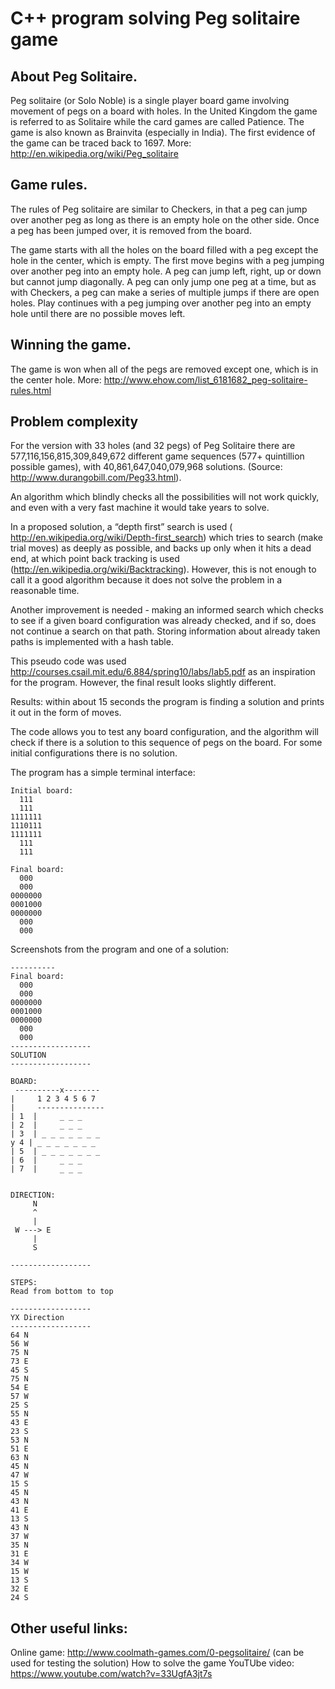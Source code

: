 C++ program solving Peg solitaire game
========================================

About Peg Solitaire.
----------------------
Peg solitaire (or Solo Noble) is a single player board game involving movement of pegs on a board with holes. In the United Kingdom the game is referred to as Solitaire while the card games are called Patience. The game is also known as Brainvita (especially in India). The first evidence of the game can be traced back to 1697.  More: http://en.wikipedia.org/wiki/Peg_solitaire

Game rules.
--------------------
The rules of Peg solitaire are similar to Checkers, in that a peg can jump over another peg as long as there is an empty hole on the other side.  Once a peg has been jumped over, it is removed from the board.  

The game starts with all the holes on the board filled with a peg except the hole in the center, which is empty. The first move begins with a peg jumping over another peg into an empty hole. A peg can jump left, right, up or down but cannot jump diagonally.  A peg can only jump one peg at a time, but as with Checkers, a peg can make a series of multiple jumps if there are open holes. Play continues with a peg jumping over another peg into an empty hole until there are no possible moves left.   

Winning the game.
----------------------
The game is won when all of the pegs are removed except one, which is in the center hole. 
More: http://www.ehow.com/list_6181682_peg-solitaire-rules.html

Problem complexity
----------------------
For the version with 33 holes (and 32 pegs) of Peg Solitaire there are 577,116,156,815,309,849,672 different game sequences (577+ quintillion possible games), with 40,861,647,040,079,968 solutions. (Source: http://www.durangobill.com/Peg33.html).

An algorithm which blindly checks all the possibilities will not work quickly, and even with a very fast machine it would take years to solve.

In a proposed solution, a “depth first” search is used ( http://en.wikipedia.org/wiki/Depth-first_search) which tries to search (make trial moves) as deeply as possible, and backs up only when it hits a dead end, at which point back tracking is used (http://en.wikipedia.org/wiki/Backtracking).  However, this is not enough to call it a good algorithm because it does not solve the problem in a reasonable time. 

Another improvement is needed - making an informed search which checks to see if a given board configuration was already checked, and if so, does not continue a search on that path. Storing information about already taken paths is implemented with a hash table.

This pseudo code was used http://courses.csail.mit.edu/6.884/spring10/labs/lab5.pdf as an inspiration for the program. However, the final result looks slightly different.

Results: within about 15 seconds the program is finding a solution and prints it out in the form of moves.

The code allows you to test any board configuration, and the algorithm will check if there is a solution to this sequence of pegs on the board. For some initial configurations there is no solution.

The program has a simple terminal interface:
```
Initial board:
  111  
  111  
1111111
1110111
1111111
  111  
  111

Final board:
  000  
  000  
0000000
0001000
0000000
  000  
  000  
```
Screenshots from the program and one of a solution:

```
----------
Final board:
  000  
  000  
0000000
0001000
0000000
  000  
  000  
------------------
SOLUTION
------------------

BOARD:
 ----------x--------
|     1 2 3 4 5 6 7 
|     ---------------
| 1  |     _ _ _    
| 2  |     _ _ _    
| 3  | _ _ _ _ _ _ _
y 4 | _ _ _ _ _ _ _
| 5  | _ _ _ _ _ _ _
| 6  |     _ _ _    
| 7  |     _ _ _    


DIRECTION:
     N    
     ^    
     |    
 W ---> E
     |    
     S    

------------------

STEPS:
Read from bottom to top

------------------
YX Direction
------------------
64 N
56 W
75 N
73 E
45 S
75 N
54 E
57 W
25 S
55 N
43 E
23 S
53 N
51 E
63 N
45 N
47 W
15 S
45 N
43 N
41 E
13 S
43 N
37 W
35 N
31 E
34 W
15 W
13 S
32 E
24 S
```


Other useful links:
---------------------
Online game: http://www.coolmath-games.com/0-pegsolitaire/ (can be used for testing the solution)
How to solve the game YouTUbe video: https://www.youtube.com/watch?v=33UgfA3jt7s




